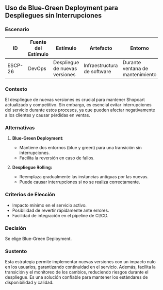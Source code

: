 ## Uso de Blue-Green Deployment para Despliegues sin Interrupciones  

### Escenario  
| **ID**      | **Fuente del Estímulo** | **Estímulo**                 | **Artefacto**                  | **Entorno**                | **Respuesta**                               | **Medida de Respuesta**              |
|-------------|-------------------------|-----------------------------|--------------------------------|----------------------------|---------------------------------------------|--------------------------------------|
| ESCP-26     | DevOps                  | Despliegue de nuevas versiones | Infraestructura de software    | Durante ventana de mantenimiento | Implementación sin interrupciones          | Downtime < 5 minutos                |

### Contexto  
El despliegue de nuevas versiones es crucial para mantener Shopcart actualizado y competitivo. Sin embargo, es esencial evitar interrupciones del servicio durante estos procesos, ya que pueden afectar negativamente a los clientes y causar pérdidas en ventas.  

### Alternativas  
1. **Blue-Green Deployment:**  
   - Mantiene dos entornos (blue y green) para una transición sin interrupciones.  
   - Facilita la reversión en caso de fallos.  

2. **Despliegue Rolling:**  
   - Reemplaza gradualmente las instancias antiguas por las nuevas.  
   - Puede causar interrupciones si no se realiza correctamente.  

### Criterios de Elección  
- Impacto mínimo en el servicio activo.  
- Posibilidad de revertir rápidamente ante errores.  
- Facilidad de integración en el pipeline de CI/CD.  

### Decisión  
Se elige Blue-Green Deployment.  

### Sustento  
Esta estrategia permite implementar nuevas versiones con un impacto nulo en los usuarios, garantizando continuidad en el servicio. Además, facilita la transición y el monitoreo de los cambios, reduciendo riesgos durante el despliegue. Es una solución confiable para mantener los estándares de disponibilidad y calidad.

